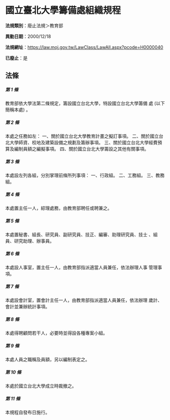# 國立臺北大學籌備處組織規程

**法規類別**：廢止法規＞教育部

**異動日期**：2000/12/18  

**法規網址**：https://law.moj.gov.tw/LawClass/LawAll.aspx?pcode=H0000040

**已廢止**：是



## 法條
##### 第 1 條
教育部依大學法第二條規定，籌設國立台北大學，特設國立台北大學籌備
處 (以下簡稱本處) 。

##### 第 2 條
本處之任務如左：
一、關於國立台北大學教育計畫之擬訂事項。
二、關於國立台北大學師資、校地及建築設備之規劃及籌辦事項。
三、關於國立台北大學經費預算及編制員額之編擬事項。
四、關於國立台北大學籌設之其他有關事項。


##### 第 3 條
本處設左列各組，分別掌理前條所列事項：
一、行政組。
二、工務組。
三、教務組。


##### 第 4 條
本處置主任一人，綜理處務，由教育部聘任或聘兼之。

##### 第 5 條
本處置秘書、組長、研究員、副研究員、技正、編審、助理研究員、技士
、組員、研究助理、辦事員。

##### 第 6 條
本處設人事室，置主任一人，由教育部指派適當人員兼任，依法辦理人事
管理事項。

##### 第 7 條
本處設會計室，置會計主任一人，由教育部指派適當人員兼任，依法辦理
歲計、會計並兼辦統計事項。

##### 第 8 條
本處得聘顧問若干人，必要時並得設各種專案小組。

##### 第 9 條
本處人員之職稱及員額，另以編制表定之。

##### 第 10 條
本處於國立台北大學成立時裁撤之。

##### 第 11 條
本規程自發布日施行。


